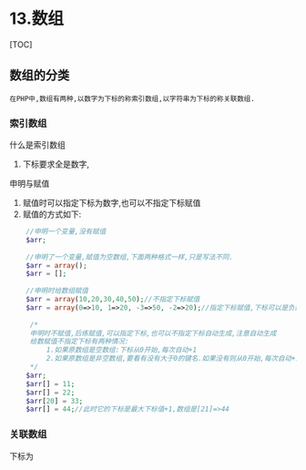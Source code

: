 # 13.数组
[TOC]

## 数组的分类
    在PHP中,数组有两种,以数字为下标的称索引数组,以字符串为下标的称关联数组.
### 索引数组
什么是索引数组
1. 下标要求全是数字,

申明与赋值
1. 赋值时可以指定下标为数字,也可以不指定下标赋值
2. 赋值的方式如下:
```php
    //申明一个变量,没有赋值
    $arr;
    
    //申明了一个变量,赋值为空数组,下面两种格式一样,只是写法不同.
    $arr = array();
    $arr = [];
    
    //申明时给数组赋值
    $arr = array(10,20,30,40,50);//不指定下标赋值
    $arr = array(0=>10, 1=>20, -3=>50, -2=>20);//指定下标赋值,下标可以是负数
   
     /*
     申明时不赋值,后练赋值,可以指定下标,也可以不指定下标自动生成,注意自动生成
     给数赋值不指定下标有两种情况:
         1.如果原数组是空数组:下标从0开始,每次自动+1
         2.如果原数组是非空数组,要看有没有大于0的键名.如果没有则从0开始,每次自动+1,如果原数组中有大于0的下标,则取最大值+1
     */
    $arr;
    $arr[] = 11;
    $arr[] = 22;
    $arr[20] = 33;
    $arr[] = 44;//此时它的下标是最大下标值+1,数组是[21]=>44
```

### 关联数组
下标为